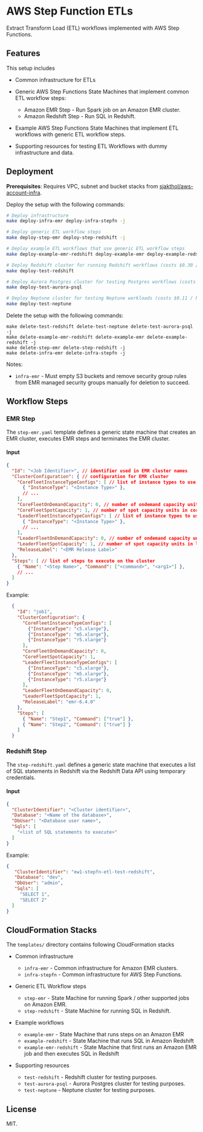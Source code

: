 # AWS Step Function ETLs

Extract Transform Load (ETL) workflows implemented with AWS Step Functions.

## Features

This setup includes

* Common infrastructure for ETLs

* Generic AWS Step Functions State Machines that implement common ETL workflow steps:

  * Amazon EMR Step - Run Spark job on an Amazon EMR cluster.
  * Amazon Redshift Step - Run SQL in Redshift.

* Example AWS Step Functions State Machines that implement ETL workflows with
  generic ETL workflow steps.

* Supporting resources for testing ETL Workflows with dummy infrastructure and data.

## Deployment

**Prerequisites**: Requires VPC, subnet and bucket stacks from [sjakthol/aws-account-infra](https://github.com/sjakthol/aws-account-infra).

Deploy the setup with the following commands:

```bash
# Deploy infrastructure
make deploy-infra-emr deploy-infra-stepfn -j

# Deploy generic ETL workflow steps
make deploy-step-emr deploy-step-redshift -j

# Deploy example ETL workflows that use generic ETL workflow steps
make deploy-example-emr-redshift deploy-example-emr deploy-example-redshift -j

# Deploy Redshift cluster for running Redshift workflows (costs $0.30 / hour in eu-west-1)
make deploy-test-redshift

# Deploy Aurora Postgres cluster for testing Postgres workflows (costs $0.08 / hour in eu-west-1)
make deploy-test-aurora-psql

# Deploy Neptune cluster for testing Neptune workloads (costs $0.11 / hour in eu-west-1)
make deploy-test-neptune
```

Delete the setup with the following commands:

```
make delete-test-redshift delete-test-neptune delete-test-aurora-psql -j
make delete-example-emr-redshift delete-example-emr delete-example-redshift -j
make delete-step-emr delete-step-redshift -j
make delete-infra-emr delete-infra-stepfn -j
```

Notes:

* `infra-emr` - Must empty S3 buckets and remove security group rules from EMR managed security
groups manually for deletion to succeed.

## Workflow Steps

### EMR Step

The `step-emr.yaml` template defines a generic state machine that creates an EMR
cluster, executes EMR steps and terminates the EMR cluster.

#### Input

```json
{
  "Id": "<Job Identifier>", // identifier used in EMR cluster names
  "ClusterConfiguration": { // configuration for EMR cluster
    "CoreFleetInstanceTypeConfigs": [ // list of instance types to use in core fleet of the cluster
      { "InstanceType": "<Instance Type>" },
      // ...
    ],
    "CoreFleetOnDemandCapacity": 0, // number of ondemand capacity units in core fleet
    "CoreFleetSpotCapacity": 1, // number of spot capacity units in core fleet
    "LeaderFleetInstanceTypeConfigs": [ // list of instance types to use in leader fleet of the cluster
      { "InstanceType": "<Instance Type>" },
      // ...
    ],
    "LeaderFleetOnDemandCapacity": 0, // number of ondemand capacity units in leader fleet
    "LeaderFleetSpotCapacity": 1, // number of spot capacity units in leader fleet
    "ReleaseLabel": "<EMR Release Label>"
  },
  "Steps": [ // list of steps to execute on the cluster
    { "Name": "<Step Name>", "Command": ["<command>", "<arg1>"] },
    // ...
  ]
}
```

Example:

```json
  {
    "Id": "job1",
    "ClusterConfiguration": {
      "CoreFleetInstanceTypeConfigs": [
        {"InstanceType": "c5.xlarge"},
        {"InstanceType": "m5.xlarge"},
        {"InstanceType": "r5.xlarge"}
      ],
      "CoreFleetOnDemandCapacity": 0,
      "CoreFleetSpotCapacity": 1,
      "LeaderFleetInstanceTypeConfigs": [
        {"InstanceType": "c5.xlarge"},
        {"InstanceType": "m5.xlarge"},
        {"InstanceType": "r5.xlarge"}
      ],
      "LeaderFleetOnDemandCapacity": 0,
      "LeaderFleetSpotCapacity": 1,
      "ReleaseLabel": "emr-6.4.0"
    },
    "Steps": [
      { "Name": "Step1", "Command": ["true"] },
      { "Name": "Step2", "Command": ["true"] }
    ]
  }
```

### Redshift Step

The `step-redshift.yaml` defines a generic state machine that executes a list of SQL
statements in Redshift via the Redshift Data API using temporary credentials.

#### Input

```json
{
  "ClusterIdentifier": "<Cluster identifier>",
  "Database": "<Name of the database>",
  "DbUser": "<Database user name>",
  "Sqls": [
    "<list of SQL statements to execute>"
  ]
}
```

Example:

```json
{
   "ClusterIdentifier": "ew1-stepfn-etl-test-redshift",
   "Database": "dev",
   "DbUser": "admin",
   "Sqls": [
     "SELECT 1",
     "SELECT 2"
  ]
}
```


## CloudFormation Stacks

The `templates/` directory contains following CloudFormation stacks

* Common infrastructure
  * `infra-emr` - Common infrastructure for Amazon EMR clusters.
  * `infra-stepfn` - Common infrastructure for AWS Step Functions.

* Generic ETL Workflow steps
  * `step-emr` - State Machine for running Spark / other supported jobs on Amazon EMR.
  * `step-redshift` - State Machine for running SQL in Redshift.

* Example workflows
  * `example-emr` - State Machine that runs steps on an Amazon EMR
  * `example-redshift` - State Machine that runs SQL in Amazon Redshift
  * `example-emr-redshift` - State Machine that first runs an Amazon EMR job and then executes SQL in Redshift

* Supporting resources
  * `test-redshift` - Redshift cluster for testing purposes.
  * `test-aurora-psql` - Aurora Postgres cluster for testing purposes.
  * `test-neptune` - Neptune cluster for testing purposes.

## License

MIT.
